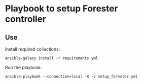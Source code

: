 # Playbook to setup Forester controller

## Use

Install required collections:

```
ansible-galaxy install -r requirements.yml
```

Run the playbook:

```
ansible-playbook --connection=local -K -v setup_forester.yml
```